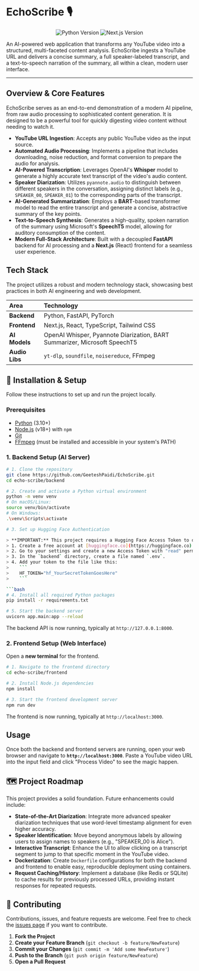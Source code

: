 # EchoScribe 🎙️

<p align="center">
  <img src="https://img.shields.io/badge/Python-3.11+-blue.svg" alt="Python Version">
  <img src="https://img.shields.io/badge/Next.js-14+-black.svg" alt="Next.js Version">
</p>

An AI-powered web application that transforms any YouTube video into a structured, multi-faceted content analysis. EchoScribe ingests a YouTube URL and delivers a concise summary, a full speaker-labeled transcript, and a text-to-speech narration of the summary, all within a clean, modern user interface.

---

## Overview & Core Features

EchoScribe serves as an end-to-end demonstration of a modern AI pipeline, from raw audio processing to sophisticated content generation. It is designed to be a powerful tool for quickly digesting video content without needing to watch it.

*   **YouTube URL Ingestion**: Accepts any public YouTube video as the input source.
*   **Automated Audio Processing**: Implements a pipeline that includes downloading, noise reduction, and format conversion to prepare the audio for analysis.
*   **AI-Powered Transcription**: Leverages OpenAI's **Whisper** model to generate a highly accurate text transcript of the video's audio content.
*   **Speaker Diarization**: Utilizes `pyannote.audio` to distinguish between different speakers in the conversation, assigning distinct labels (e.g., `SPEAKER_00`, `SPEAKER_01`) to the corresponding parts of the transcript.
*   **AI-Generated Summarization**: Employs a **BART**-based transformer model to read the entire transcript and generate a concise, abstractive summary of the key points.
*   **Text-to-Speech Synthesis**: Generates a high-quality, spoken narration of the summary using Microsoft's **SpeechT5** model, allowing for auditory consumption of the content.
*   **Modern Full-Stack Architecture**: Built with a decoupled **FastAPI** backend for AI processing and a **Next.js** (React) frontend for a seamless user experience.

## Tech Stack

The project utilizes a robust and modern technology stack, showcasing best practices in both AI engineering and web development.

| Area      | Technology                                                                                           |
| :-------- | :--------------------------------------------------------------------------------------------------- |
| **Backend** | Python, FastAPI, PyTorch                                                                             |
| **Frontend**  | Next.js, React, TypeScript, Tailwind CSS                                                             |
| **AI Models** | OpenAI Whisper, Pyannote Diarization, BART Summarizer, Microsoft SpeechT5                            |
| **Audio Libs**| `yt-dlp`, `soundfile`, `noisereduce`, FFmpeg                                                           |

## 🚀 Installation & Setup

Follow these instructions to set up and run the project locally.

### Prerequisites

*   [Python](https://www.python.org/downloads/) (3.10+)
*   [Node.js](https://nodejs.org/) (v18+) with `npm`
*   [Git](https://git-scm.com/)
*   [FFmpeg](https://ffmpeg.org/download.html) (must be installed and accessible in your system's PATH)

### 1. Backend Setup (AI Server)

```bash
# 1. Clone the repository
git clone https://github.com/GeeteshPaidi/EchoScribe.git
cd echo-scribe/backend

# 2. Create and activate a Python virtual environment
python -m venv venv
# On macOS/Linux:
source venv/bin/activate
# On Windows:
.\venv\Scripts\activate

# 3. Set up Hugging Face Authentication

> **IMPORTANT:** This project requires a Hugging Face Access Token to download the speaker diarization model.
> 1. Create a free account at [huggingface.co](https://huggingface.co).
> 2. Go to your settings and create a new Access Token with "read" permissions.
> 3. In the `backend` directory, create a file named `.env`.
> 4. Add your token to the file like this:
>    ```
>    HF_TOKEN="hf_YourSecretTokenGoesHere"
>    ```

```bash
# 4. Install all required Python packages
pip install -r requirements.txt

# 5. Start the backend server
uvicorn app.main:app --reload
```

The backend API is now running, typically at `http://127.0.0.1:8000`.

### 2. Frontend Setup (Web Interface)

Open a **new terminal** for the frontend.

```bash
# 1. Navigate to the frontend directory
cd echo-scribe/frontend

# 2. Install Node.js dependencies
npm install

# 3. Start the frontend development server
npm run dev
```

The frontend is now running, typically at `http://localhost:3000`.

## Usage

Once both the backend and frontend servers are running, open your web browser and navigate to **`http://localhost:3000`**. Paste a YouTube video URL into the input field and click "Process Video" to see the magic happen.

## 🗺️ Project Roadmap

This project provides a solid foundation. Future enhancements could include:

*   **State-of-the-Art Diarization**: Integrate more advanced speaker diarization techniques that use word-level timestamp alignment for even higher accuracy.
*   **Speaker Identification**: Move beyond anonymous labels by allowing users to assign names to speakers (e.g., "SPEAKER_00 is Alice").
*   **Interactive Transcript**: Enhance the UI to allow clicking on a transcript segment to jump to that specific moment in the YouTube video.
*   **Dockerization**: Create `Dockerfile` configurations for both the backend and frontend to enable easy, reproducible deployment using containers.
*   **Request Caching/History**: Implement a database (like Redis or SQLite) to cache results for previously processed URLs, providing instant responses for repeated requests.

## 🤝 Contributing

Contributions, issues, and feature requests are welcome. Feel free to check the [issues page](https://github.com/your-username/echo-scribe/issues) if you want to contribute.

1.  **Fork the Project**
2.  **Create your Feature Branch** (`git checkout -b feature/NewFeature`)
3.  **Commit your Changes** (`git commit -m 'Add some NewFeature'`)
4.  **Push to the Branch** (`git push origin feature/NewFeature`)
5.  **Open a Pull Request**